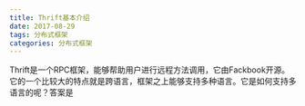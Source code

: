 ```yaml
---
title: Thrift基本介绍
date: 2017-08-29
tags: 分布式框架
categories: 分布式框架
---
```


Thrift是一个RPC框架，能够帮助用户进行远程方法调用，它由Fackbook开源。它的一个比较大的特点就是跨语言，框架之上能够支持多种语言。它是如何支持多语言的呢？答案是
